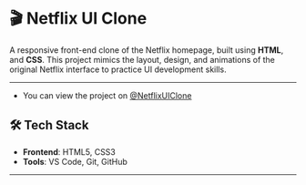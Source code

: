 # 🎬 Netflix UI Clone

A responsive front-end clone of the Netflix homepage, built using **HTML**, and **CSS**. This project mimics the layout, design, and animations of the original Netflix interface to practice UI development skills.

---

- You can view the project on [@NetflixUIClone](https://jovial-flan-5606e6.netlify.app/)

## 🛠️ Tech Stack

- **Frontend**: HTML5, CSS3
- **Tools**: VS Code, Git, GitHub

---
